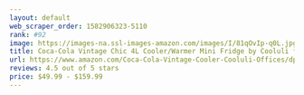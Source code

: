```yaml
---
layout: default 
﻿web_scraper_order: 1582906323-5110
rank: #92
image: https://images-na.ssl-images-amazon.com/images/I/81qOvIp-q0L.jpg
title: Coca-Cola Vintage Chic 4L Cooler/Warmer Mini Fridge by Cooluli for Cars, Road Trips, Homes,…
url: https://www.amazon.com/Coca-Cola-Vintage-Cooler-Cooluli-Offices/dp/B07T1MKP41/ref=zg_mw_appliances_92?_encoding=UTF8&psc=1&refRID=S62GX33RNB85DCMRPD2E
reviews: 4.5 out of 5 stars
price: $49.99 - $159.99
---
```

